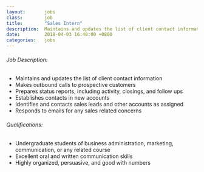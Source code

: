 ```yaml
---
layout:       jobs
class:        job
title:        "Sales Intern"
description:  Maintains and updates the list of client contact information & makes outbound calls to prospective customers.
date:         2018-04-03 16:40:00 +0800
categories:   jobs
---
```

<!-- Do not leave new lines after each element. Elements after new lines will not be rendered. -->
<h6 class="-dark">Job Description:</h6>
<ul>
  <li>
    Maintains and updates the list of client contact information
  </li>
  <li>
    Makes outbound calls to prospective customers
  </li>
  <li>
    Prepares status reports, including activity, closings, and follow ups
  </li>
  <li>
    Establishes contacts in new accounts
  </li>
  <li>
    Identifies and contacts sales leads and other accounts as assigned
  </li>
  <li>
    Responds to emails for any sales related concerns
  </li>
</ul>
<h6 class="-dark">Qualifications:</h6>
<ul>
  <li>
    Undergraduate students of business administration, marketing, communication, or any related course
  </li>
  <li>
    Excellent oral and written communication skills
  </li>
  <li>
    Highly organized, persuasive, and good with numbers
  </li>
</ul>